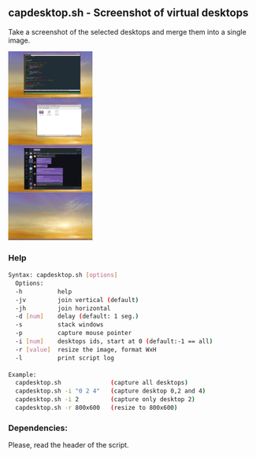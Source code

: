## capdesktop.sh - Screenshot of virtual desktops

Take a screenshot of the selected desktops and merge them into a single image.

<img src="https://github.com/daltomi/capdesktop/raw/master/screenshots/capdesktop.png"/>


### Help

```bash
Syntax: capdesktop.sh [options]
  Options:
  -h          help
  -jv         join vertical (default)
  -jh         join horizontal
  -d [num]    delay (default: 1 seg.)
  -s          stack windows
  -p          capture mouse pointer
  -i [num]    desktops ids, start at 0 (default:-1 == all)
  -r [value]  resize the image, format WxH
  -l          print script log

Example:
  capdesktop.sh              (capture all desktops)
  capdesktop.sh -i "0 2 4"   (capture desktop 0,2 and 4)
  capdesktop.sh -i 2         (capture only desktop 2)
  capdesktop.sh -r 800x600   (resize to 800x600)
```

### Dependencies:

Please, read the header of the script.

